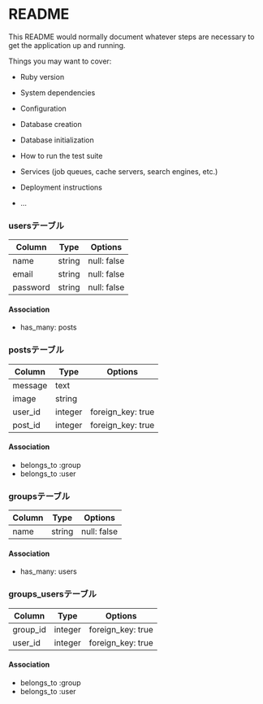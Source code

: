 # README

This README would normally document whatever steps are necessary to get the
application up and running.

Things you may want to cover:

* Ruby version

* System dependencies

* Configuration

* Database creation

* Database initialization

* How to run the test suite

* Services (job queues, cache servers, search engines, etc.)

* Deployment instructions

* ...
### usersテーブル

|Column|Type|Options|
|------|----|-------|
|name|string|null: false|
|email|string|null: false|
|password|string|null: false|

#### Association
- has_many: posts

### postsテーブル

|Column|Type|Options|
|------|----|-------|
|message|text|
|image|string|
|user_id|integer|foreign_key: true|
|post_id|integer|foreign_key: true|


#### Association
- belongs_to :group
- belongs_to :user


### groupsテーブル

|Column|Type|Options|
|------|----|-------|
|name|string|null: false|

#### Association
- has_many: users

### groups_usersテーブル

|Column|Type|Options|
|------|----|-------|
|group_id|integer|foreign_key: true|
|user_id|integer|foreign_key: true|

#### Association
- belongs_to :group
- belongs_to :user
